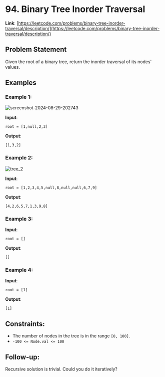 # 94. Binary Tree Inorder Traversal
**Link**: [https://leetcode.com/problems/binary-tree-inorder-traversal/description/](https://leetcode.com/problems/binary-tree-inorder-traversal/description/)

## Problem Statement
Given the root of a binary tree, return the inorder traversal of its nodes' values.

## Examples
### Example 1:

![screenshot-2024-08-29-202743](https://github.com/user-attachments/assets/2f7f6299-c524-4f3a-b764-35a8ead3e1ea)

**Input**:
```
root = [1,null,2,3]
```
**Output**:
```
[1,3,2]
```

### Example 2:

![tree_2](https://github.com/user-attachments/assets/30f61e3d-40dd-4fef-8af5-5a5f2d78208c)

**Input**:
```
root = [1,2,3,4,5,null,8,null,null,6,7,9]
```
**Output**:
```
[4,2,6,5,7,1,3,9,8]
```

### Example 3:
**Input**:
```
root = []
```
**Output**:
```
[]
```

### Example 4:
**Input**:
```
root = [1]
```
**Output**:
```
[1]
```

## Constraints:
- The number of nodes in the tree is in the range `[0, 100]`.
- `-100 <= Node.val <= 100`

## Follow-up:
Recursive solution is trivial. Could you do it iteratively?
